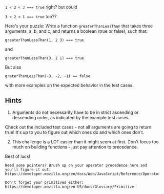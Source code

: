 `1 < 2 < 3 === true` right? but could

`3 < 2 < 1 === true` too??

Here's your puzzle: Write a function `greaterThanLessThan` that takes three arguments, a, b, and c, and returns a boolean (true or false), such that:

```
greaterThanLessThan(1, 2 3) === true
```

and

```
greaterThanLessThan(3, 2 1) === true
```

But also

```
graterThanLessThan(-3, -2, -1) == false
```

with more examples on the expected behavior in the test cases.

## Hints

1. Arguments do not necessarily have to be in strict ascending or descending order, as indicated by the example test cases.

  Check out the included test cases - not all arguments are going to return true! It's up to you to figure out which ones do and which ones don't. 

2. This challenge is a LOT easier than it might seem at first. Don't focus too much on building functions - just pay attention to precedence.

Best of luck!

```
Need some pointers? Brush up on your operator precedence here and you'll figure it out:
https://developer.mozilla.org/en/docs/Web/JavaScript/Reference/Operators/Operator_Precedence

Don't forget your primitives either:
https://developer.mozilla.org/en-US/docs/Glossary/Primitive
```
